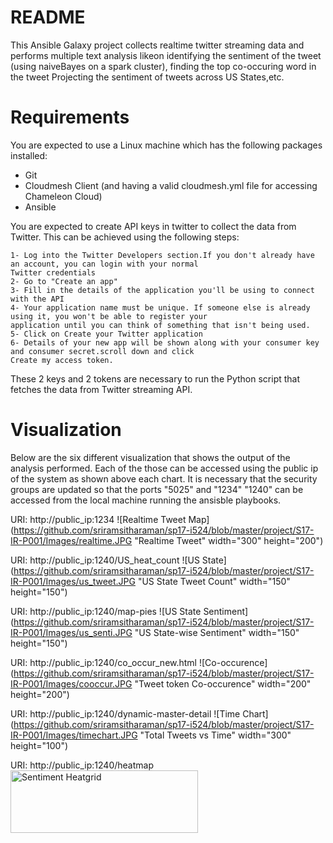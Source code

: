 README
========
 
This Ansible Galaxy project collects realtime twitter streaming data and performs multiple text analysis likeon
identifying the sentiment of the tweet (using naiveBayes on a spark cluster), finding the top co-occuring word in the tweet
Projecting the sentiment of tweets across US States,etc.

Requirements
================

You are expected to use a Linux machine which has the following packages installed:
- Git
- Cloudmesh Client (and having a valid cloudmesh.yml file for accessing Chameleon Cloud)
- Ansible

You are expected to create API keys in twitter to collect the data from Twitter. This can be achieved using the following steps:
```
1- Log into the Twitter Developers section.If you don't already have an account, you can login with your normal 
Twitter credentials
2- Go to "Create an app"
3- Fill in the details of the application you'll be using to connect with the API
4- Your application name must be unique. If someone else is already using it, you won't be able to register your 
application until you can think of something that isn't being used.
5- Click on Create your Twitter application
6- Details of your new app will be shown along with your consumer key and consumer secret.scroll down and click 
Create my access token.
```
These 2 keys and 2 tokens are necessary to run the Python script that fetches the data from Twitter streaming API.

Visualization
================

Below are the six different visualization that shows the output of the analysis performed. Each of the those can be accessed using the
public ip of the system as shown above each chart. It is necessary that the security groups are updated so that the ports "5025" and "1234"
"1240" can be accessed from the local machine running the ansisble playbooks.

URI: http://public_ip:1234
![Realtime Tweet Map](https://github.com/sriramsitharaman/sp17-i524/blob/master/project/S17-IR-P001/Images/realtime.JPG "Realtime Tweet" width="300" height="200")

URI: http://public_ip:1240/US_heat_count
![US State](https://github.com/sriramsitharaman/sp17-i524/blob/master/project/S17-IR-P001/Images/us_tweet.JPG "US State Tweet Count" width="150" height="150")

URI: http://public_ip:1240/map-pies
![US State Sentiment](https://github.com/sriramsitharaman/sp17-i524/blob/master/project/S17-IR-P001/Images/us_senti.JPG "US State-wise Sentiment" width="150" height="150")

URI: http://public_ip:1240/co_occur_new.html
![Co-occurence](https://github.com/sriramsitharaman/sp17-i524/blob/master/project/S17-IR-P001/Images/cooccur.JPG "Tweet token Co-occurence" width="200" height="200")

URI: http://public_ip:1240/dynamic-master-detail
![Time Chart](https://github.com/sriramsitharaman/sp17-i524/blob/master/project/S17-IR-P001/Images/timechart.JPG "Total Tweets vs Time" width="300" height="100")

URI: http://public_ip:1240/heatmap
<img src="https://github.com/sriramsitharaman/sp17-i524/blob/master/project/S17-IR-P001/Images/senticont.jpeg" alt="Sentiment Heatgrid" width="300" height="100"/>
